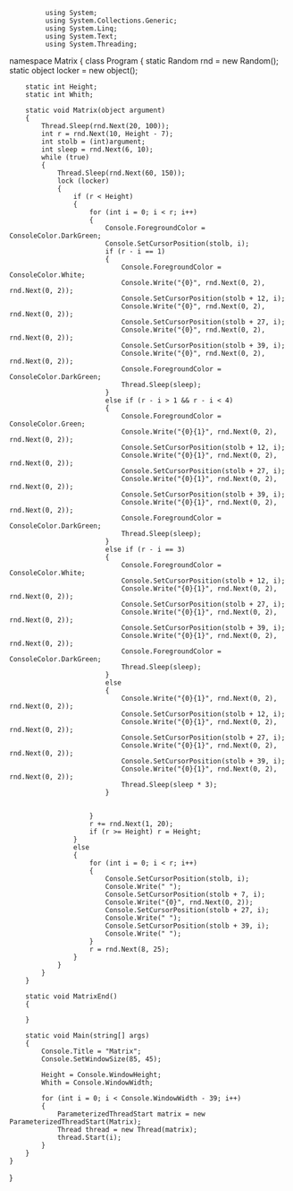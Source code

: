              using System;
             using System.Collections.Generic;
             using System.Linq;
             using System.Text;
             using System.Threading;

namespace Matrix
{
    class Program
    {
        static Random rnd = new Random();
        static object locker = new object();

        static int Height;
        static int Whith; 

        static void Matrix(object argument)
        {
            Thread.Sleep(rnd.Next(20, 100)); 
            int r = rnd.Next(10, Height - 7);  
            int stolb = (int)argument;       
            int sleep = rnd.Next(6, 10);     
            while (true)
            {
                Thread.Sleep(rnd.Next(60, 150)); 
                lock (locker)
                {
                    if (r < Height)
                    {
                        for (int i = 0; i < r; i++)
                        {
                            Console.ForegroundColor = ConsoleColor.DarkGreen;
                            Console.SetCursorPosition(stolb, i);
                            if (r - i == 1)
                            {
                                Console.ForegroundColor = ConsoleColor.White;
                                Console.Write("{0}", rnd.Next(0, 2), rnd.Next(0, 2));
                                Console.SetCursorPosition(stolb + 12, i);
                                Console.Write("{0}", rnd.Next(0, 2), rnd.Next(0, 2));
                                Console.SetCursorPosition(stolb + 27, i);
                                Console.Write("{0}", rnd.Next(0, 2), rnd.Next(0, 2));
                                Console.SetCursorPosition(stolb + 39, i);
                                Console.Write("{0}", rnd.Next(0, 2), rnd.Next(0, 2));
                                Console.ForegroundColor = ConsoleColor.DarkGreen;
                                Thread.Sleep(sleep);
                            }
                            else if (r - i > 1 && r - i < 4)
                            {
                                Console.ForegroundColor = ConsoleColor.Green;
                                Console.Write("{0}{1}", rnd.Next(0, 2), rnd.Next(0, 2));
                                Console.SetCursorPosition(stolb + 12, i);
                                Console.Write("{0}{1}", rnd.Next(0, 2), rnd.Next(0, 2));
                                Console.SetCursorPosition(stolb + 27, i);
                                Console.Write("{0}{1}", rnd.Next(0, 2), rnd.Next(0, 2));
                                Console.SetCursorPosition(stolb + 39, i);
                                Console.Write("{0}{1}", rnd.Next(0, 2), rnd.Next(0, 2));
                                Console.ForegroundColor = ConsoleColor.DarkGreen;
                                Thread.Sleep(sleep);
                            }
                            else if (r - i == 3)
                            {
                                Console.ForegroundColor = ConsoleColor.White;
                                Console.SetCursorPosition(stolb + 12, i);
                                Console.Write("{0}{1}", rnd.Next(0, 2), rnd.Next(0, 2));
                                Console.SetCursorPosition(stolb + 27, i);
                                Console.Write("{0}{1}", rnd.Next(0, 2), rnd.Next(0, 2));
                                Console.SetCursorPosition(stolb + 39, i);
                                Console.Write("{0}{1}", rnd.Next(0, 2), rnd.Next(0, 2));
                                Console.ForegroundColor = ConsoleColor.DarkGreen;
                                Thread.Sleep(sleep);
                            }
                            else
                            {
                                Console.Write("{0}{1}", rnd.Next(0, 2), rnd.Next(0, 2));
                                Console.SetCursorPosition(stolb + 12, i);
                                Console.Write("{0}{1}", rnd.Next(0, 2), rnd.Next(0, 2));
                                Console.SetCursorPosition(stolb + 27, i);
                                Console.Write("{0}{1}", rnd.Next(0, 2), rnd.Next(0, 2));
                                Console.SetCursorPosition(stolb + 39, i);
                                Console.Write("{0}{1}", rnd.Next(0, 2), rnd.Next(0, 2));
                                Thread.Sleep(sleep * 3);
                            }


                        }
                        r += rnd.Next(1, 20);
                        if (r >= Height) r = Height;
                    }
                    else
                    {
                        for (int i = 0; i < r; i++)
                        {
                            Console.SetCursorPosition(stolb, i);
                            Console.Write(" ");
                            Console.SetCursorPosition(stolb + 7, i);
                            Console.Write("{0}", rnd.Next(0, 2));
                            Console.SetCursorPosition(stolb + 27, i);
                            Console.Write(" ");
                            Console.SetCursorPosition(stolb + 39, i);
                            Console.Write(" ");
                        }
                        r = rnd.Next(8, 25);
                    }
                }
            }
        }

        static void MatrixEnd()
        {

        }

        static void Main(string[] args)
        {
            Console.Title = "Matrix";
            Console.SetWindowSize(85, 45);

            Height = Console.WindowHeight;
            Whith = Console.WindowWidth;

            for (int i = 0; i < Console.WindowWidth - 39; i++)
            {
                ParameterizedThreadStart matrix = new ParameterizedThreadStart(Matrix);
                Thread thread = new Thread(matrix);
                thread.Start(i);
            }
        }
    }
}
